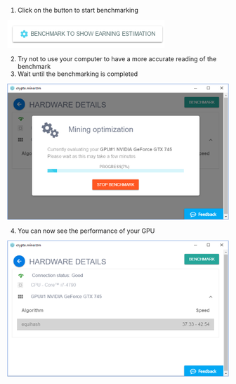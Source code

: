 1. Click on the button to start benchmarking

![](https://github.com/anyTV/freedom-crypto-miner/raw/master/images/benchmark1.png)

2. Try not to use your computer to have a more accurate reading of the benchmark
3. Wait until the benchmarking is completed

![](https://github.com/anyTV/freedom-crypto-miner/raw/master/images/benchmark2.png)

4. You can now see the performance of your GPU

![](https://github.com/anyTV/freedom-crypto-miner/raw/master/images/benchmark3.png)